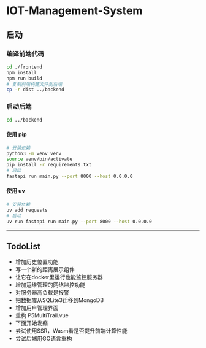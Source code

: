 # IOT-Management-System

## 启动

### 编译前端代码

```bash
cd ./frontend
npm install
npm run build
# 复制前端构建文件到后端
cp -r dist ../backend
```

### 启动后端

```bash
cd ../backend
```

#### 使用 pip

```bash
# 安装依赖
python3 -m venv venv
source venv/bin/activate
pip install -r requirements.txt
# 启动
fastapi run main.py --port 8000 --host 0.0.0.0
```

#### 使用 uv

```bash
# 安装依赖
uv add requests
# 启动
uv run fastapi run main.py --port 8000 --host 0.0.0.0
```

---

## TodoList

- 增加历史位置功能
- 写一个新的距离展示组件
- 让它在docker里运行也能监控服务器
- 增加运维管理的网络监控功能
- 对服务器高负载是报警
- 把数据库从SQLite3迁移到MongoDB
- 增加用户管理界面
- 重构 P5MultiTrail.vue
- 下面开始发癫
- 尝试使用SSR，Wasm看是否提升前端计算性能
- 尝试后端用GO语言重构
